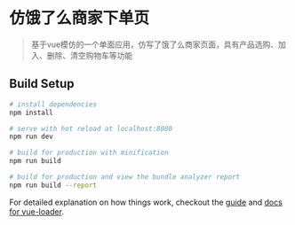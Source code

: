 # 仿饿了么商家下单页

> 基于vue模仿的一个单面应用，仿写了饿了么商家页面，具有产品选购、加入、删除、清空购物车等功能

## Build Setup

``` bash
# install dependencies
npm install

# serve with hot reload at localhost:8080
npm run dev

# build for production with minification
npm run build

# build for production and view the bundle analyzer report
npm run build --report
```

For detailed explanation on how things work, checkout the [guide](http://vuejs-templates.github.io/webpack/) and [docs for vue-loader](http://vuejs.github.io/vue-loader).
